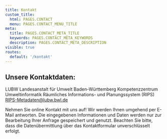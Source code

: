 ```yaml
---
title: Kontakt
custom_title:
  html: PAGES.CONTACT
  menu: PAGES.CONTACT_MENU_TITLE
meta:
  title: PAGES.CONTACT_META_TITLE
  keywords: PAGES.CONTACT_META_KEYWORDS
  description: PAGES.CONTACT_META_DESCRIPTION
visible: true
routes:
  default: '/kontakt'
---
```


## Unsere Kontaktdaten:

LUBW Landesanstalt für Umwelt Baden-Württemberg
Kompetenzzentrum Umweltinformatik
Räumliches Informations- und Planungssystem (RIPS)
[RIPS-Metadaten@lubw.bwl.de](mailto:RIPS-Metadaten@lubw.bwl.de)

Nehmen Sie online Kontakt mit uns auf! Wir werden Ihnen umgehend per E-Mail antworten. Die eingegebenen Informationen und Daten werden nur zur Bearbeitung Ihrer Anfrage gespeichert und genutzt. Beachten Sie bitte, dass die Datenübermittlung über das Kontaktformular unverschlüsselt erfolgt.